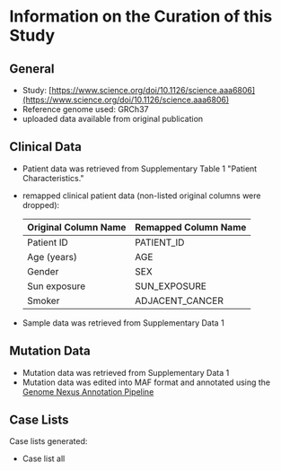 # **Information on the Curation of this Study**

## General
* Study: [https://www.science.org/doi/10.1126/science.aaa6806](https://www.science.org/doi/10.1126/science.aaa6806)
* Reference genome used: GRCh37
* uploaded data available from original publication

## Clinical Data
* Patient data was retrieved from Supplementary Table 1 "Patient Characteristics."
* remapped clinical patient data (non-listed original columns were dropped):

  | Original Column Name | Remapped Column Name|
  |----------------------|---------------------|
  |Patient ID            |PATIENT_ID           |
  |Age (years)           |AGE                  |
  |Gender                |SEX                  |
  |Sun exposure          |SUN_EXPOSURE         |
  |Smoker                |ADJACENT_CANCER      |
 
* Sample data was retrieved from Supplementary Data 1
 
## Mutation Data
  * Mutation data was retrieved from Supplementary Data 1
  * Mutation data was edited into MAF format and annotated using the [Genome Nexus Annotation Pipeline](https://github.com/genome-nexus/genome-nexus-annotation-pipeline)

## Case Lists
Case lists generated:
* Case list all